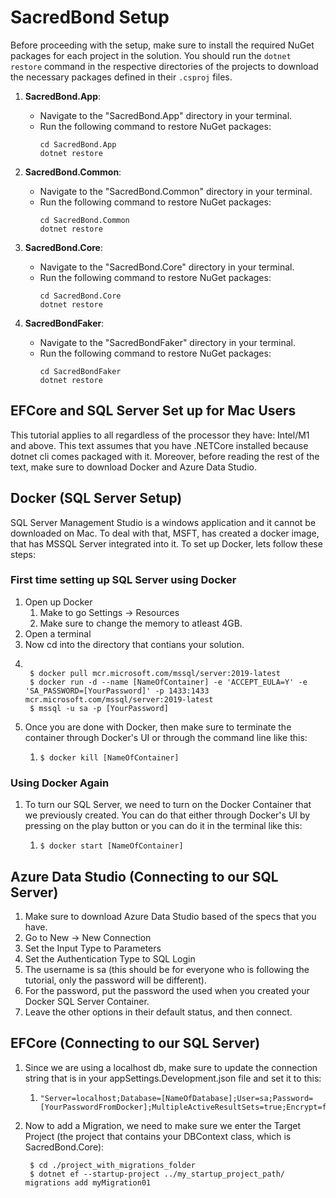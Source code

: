 # SacredBond Setup
Before proceeding with the setup, make sure to install the required NuGet packages for each project in the solution. You should run the `dotnet restore` command in the respective directories of the projects to download the necessary packages defined in their `.csproj` files.

1. **SacredBond.App**:
   - Navigate to the "SacredBond.App" directory in your terminal.
   - Run the following command to restore NuGet packages:
     ```
     cd SacredBond.App
     dotnet restore
     ```

2. **SacredBond.Common**:
   - Navigate to the "SacredBond.Common" directory in your terminal.
   - Run the following command to restore NuGet packages:
     ```
     cd SacredBond.Common
     dotnet restore
     ```

3. **SacredBond.Core**:
   - Navigate to the "SacredBond.Core" directory in your terminal.
   - Run the following command to restore NuGet packages:
     ```
     cd SacredBond.Core
     dotnet restore
     ```

4. **SacredBondFaker**:
   - Navigate to the "SacredBondFaker" directory in your terminal.
   - Run the following command to restore NuGet packages:
     ```
     cd SacredBondFaker
     dotnet restore
     ```

## EFCore and SQL Server Set up for Mac Users
This tutorial applies to all regardless of the processor they have: Intel/M1 and above. This text assumes that you have .NETCore installed because dotnet cli comes packaged with it. Moreover, before reading the rest of the text, make sure to download Docker and Azure Data Studio. 

## Docker (SQL Server Setup)
SQL Server Management Studio is a windows application and it cannot be downloaded on Mac. To deal with that, MSFT, has created a docker image, that has MSSQL Server integrated into it. To set up Docker, lets follow these steps:
### First time setting up SQL Server using Docker
1. Open up Docker
   1. Make to go Settings -> Resources
   2. Make sure to change the memory to atleast 4GB.
2. Open a terminal
3. Now cd into the directory that contians your solution.
4. <pre><code>
    $ docker pull mcr.microsoft.com/mssql/server:2019-latest
    $ docker run -d --name [NameOfContainer] -e 'ACCEPT_EULA=Y' -e 'SA_PASSWORD=[YourPassword]' -p 1433:1433 mcr.microsoft.com/mssql/server:2019-latest
    $ mssql -u sa -p [YourPassword]</code></pre>
5. Once you are done with Docker, then make sure to terminate the container through Docker's UI or through the command line like this:
   1. <pre><code>$ docker kill [NameOfContainer]</code></pre>
### Using Docker Again
1. To turn our SQL Server, we need to turn on the Docker Container that we previously created. You can do that either through Docker's UI by pressing on the play button or you can do it in the terminal like this:
   1.  <pre><code>$ docker start [NameOfContainer]</code></pre>

## Azure Data Studio (Connecting to our SQL Server)
1. Make sure to download Azure Data Studio based of the specs that you have.
2. Go to New -> New Connection
3. Set the Input Type to Parameters
4. Set the Authentication Type to SQL Login
5. The username is sa (this should be for everyone who is following the tutorial, only the password will be different).
6. For the password, put the password the used when you created your Docker SQL Server Container.
7. Leave the other options in their default status, and then connect.


## EFCore (Connecting to our SQL Server)
1. Since we are using a localhost db, make sure to update the connection string that is in your appSettings.Development.json file and set it to this:
   1. <pre><code>"Server=localhost;Database=[NameOfDatabase];User=sa;Password=[YourPasswordFromDocker];MultipleActiveResultSets=true;Encrypt=false"</code></pre>
2. Now to add a Migration, we need to make sure we enter the Target Project (the project that contains your DBContext class, which is SacredBond.Core):
   <pre><code> $ cd ./project_with_migrations_folder
    $ dotnet ef --startup-project ../my_startup_project_path/ migrations add myMigration01</code></pre>
